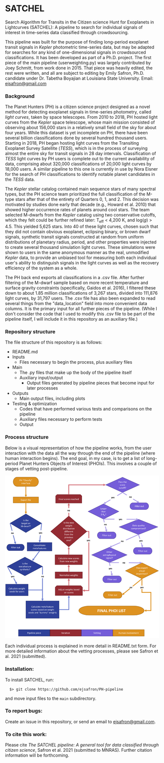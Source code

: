 # SATCHEL
Search Algorithm for Transits in the Citizen science Hunt for Exoplanets in Lightcurves (SATCHEL):  A pipeline to search for individual signals of interest in time-series data classified through crowdsourcing.

This pipeline was built for the purpose of finding long-period exoplanet transit signals in <i>Kepler</i> photometric time-series data, but may be adapted for searches for any kind of one-dimensional signals in crowdsourced classifications.  It has been developed as part of a Ph.D. project.  The first piece of the main pipeline (userweighting.py) was largely contributed by Joey Schmitt, from work done in 2015.  That piece was heavily edited, the rest were written, and all are subject to editing by Emily Safron, Ph.D. candidate under Dr. Tabetha Boyajian at Louisiana State University.  Email:  ejsafron@gmail.com

<h3>Background</h3>

The Planet Hunters (PH) is a citizen science project designed as a novel method for detecting exoplanet signals in time-series photometry, called <i>light curves</i>, taken by space telescopes.  From 2010 to 2018, PH hosted light curves from the <i>Kepler</i> space telescope, whose main mission consisted of observing about 156,000 stars in a relatively small field of the sky for about four years.  While this dataset is yet incomplete on PH, there have been several billion classifications done by several hundred thousand users.  Starting in 2018, PH began hosting light curves from the Transiting Exoplanet Survey Satellite (<i>TESS</i>), which is in the process of surveying almost the entire sky for transit signals in 28 day intervals.  Classification of <i>TESS</i> light curves by PH users is complete out to the current availability of data, comprising about 320,000 classifications of 20,000 light curves by 18,000 users.  A similar pipeline to this one is currently in use by Nora Eisner for the search of PH classifications to identify notable planet candidates in the <i>TESS</i> data.

The <i>Kepler</i> stellar catalog contained main sequence stars of many spectral types, but the PH science team prioritized the full classification of the M-type stars after that of the entirety of Quarters 0, 1, and 2.  This decision was motivated by studies done early that decade (e.g., Howard et al. 2010) that showed higher occurrence rates of planets around cool stars.  The team selected M-dwarfs from the <i>Kepler</i> catalog using two conservative cutoffs, which they felt could be further refined later:  T<sub>eff</sub> < 4,200 K, and log(<i>g</i>) > 4.5.  This yielded 5,625 stars.  Into 40 of these light curves, chosen such that they did not contain obvious exoplanet, eclipsing binary, or brown dwarf signals, synthetic transit signals constructed at random from uniform distributions of planetary radius, period, and other properties were injected to create several thousand simulation light curves.  These simulations were shown to users in the same anonymous manner as the real, unmodified <i>Kepler</i> data, to provide an unbiased tool for measuring both each individual user's ability to distinguish signals in the light curves as well as the recovery efficiency of the system as a whole.

The PH back end exports all classifications in a .csv file.  After further filtering of the M-dwarf sample based on more recent temperature and surface gravity constraints (specifically, Gaidos et al. 2016), I filtered these down to about 1.85 million classifications of 3,267 stars, divided into 111,876 light curves, by 31,797 users.  The .csv file has also been expanded to read several things from the "data_location" field into more convenient data columns.  It is the primary input for all further pieces of the pipeline.  (While I don't consider the code that I used to modify this .csv file to be part of the pipeline itself, I will include it in this repository as an auxiliary file.)

<h3>Repository structure</h3>

The file structure of this repository is as follows:
<ul>
  <li>README.md</li>
  <li>Inputs
    <ul>
      <li>Files necessary to begin the process, plus auxiliary files</li>
    </ul>
  </li>
  <li>Main
    <ul>
      <li>The .py files that make up the body of the pipeline itself</li>
      <li>Auxiliary input/output
        <ul>
          <li>Output files generated by pipeline pieces that become input for later processes</li>
        </ul>
      </li>
    </ul>
  </li>
  <li>Outputs
    <ul>
      <li>Main output files, including plots</li>
    </ul>
  <li>Testing & optimization
    <ul>
      <li>Codes that have performed various tests and comparisons on the pipeline</li>
      <li>Auxiliary files necessary to perform tests</li>
      <li>Output</li>
    </ul>
  </li>
</ul>

<h3>Process structure</h3>

Below is a visual representation of how the pipeline works, from the user interaction with the data all the way through the end of the pipeline (where human interaction begins).  The end goal, in my case, is to get a list of long-period Planet Hunters Objects of Interest (PHOIs).  This involves a couple of stages of vetting post-pipeline.

<img src="https://github.com/ejsafron/PH-pipeline/blob/master/img/flowchart-proper-1.png" alt="please work" style="max-width:100%;">

Each individual process is explained in more detail in README.txt form.  For more detailed information about the vetting processes, please see Safron et al. 2021 (submitted).

<h3>Installation:</h3>

To install SATCHEL, run:
```
  $> git clone https://github.com/ejsafron/PH-pipeline
```
and move input files to the `main` subdirectory.

<h3>To report bugs:</h3>

Create an issue in this repository, or send an email to ejsafron@gmail.com.

<h3>To cite this work:</h3>

Please cite <i>The SATCHEL pipeline: A general tool for data classified through citizen science</i>, Safron et al. 2021 (submitted to MNRAS).  Further citation information will be forthcoming.
